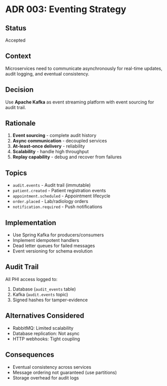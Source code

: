 # ADR 003: Eventing Strategy

## Status
Accepted

## Context
Microservices need to communicate asynchronously for real-time updates, audit logging, and eventual consistency.

## Decision
Use **Apache Kafka** as event streaming platform with event sourcing for audit trail.

## Rationale
1. **Event sourcing** - complete audit history
2. **Async communication** - decoupled services
3. **At-least-once delivery** - reliability
4. **Scalability** - handle high throughput
5. **Replay capability** - debug and recover from failures

## Topics
- `audit.events` - Audit trail (immutable)
- `patient.created` - Patient registration events
- `appointment.scheduled` - Appointment lifecycle
- `order.placed` - Lab/radiology orders
- `notification.required` - Push notifications

## Implementation
- Use Spring Kafka for producers/consumers
- Implement idempotent handlers
- Dead letter queues for failed messages
- Event versioning for schema evolution

## Audit Trail
All PHI access logged to:
1. Database (`audit_events` table)
2. Kafka (`audit.events` topic)
3. Signed hashes for tamper-evidence

## Alternatives Considered
- RabbitMQ: Limited scalability
- Database replication: Not async
- HTTP webhooks: Tight coupling

## Consequences
- Eventual consistency across services
- Message ordering not guaranteed (use partitions)
- Storage overhead for audit logs

